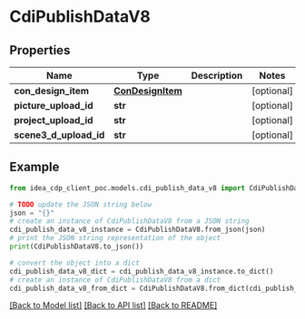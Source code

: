 # CdiPublishDataV8


## Properties

Name | Type | Description | Notes
------------ | ------------- | ------------- | -------------
**con_design_item** | [**ConDesignItem**](ConDesignItem.md) |  | [optional] 
**picture_upload_id** | **str** |  | [optional] 
**project_upload_id** | **str** |  | [optional] 
**scene3_d_upload_id** | **str** |  | [optional] 

## Example

```python
from idea_cdp_client_poc.models.cdi_publish_data_v8 import CdiPublishDataV8

# TODO update the JSON string below
json = "{}"
# create an instance of CdiPublishDataV8 from a JSON string
cdi_publish_data_v8_instance = CdiPublishDataV8.from_json(json)
# print the JSON string representation of the object
print(CdiPublishDataV8.to_json())

# convert the object into a dict
cdi_publish_data_v8_dict = cdi_publish_data_v8_instance.to_dict()
# create an instance of CdiPublishDataV8 from a dict
cdi_publish_data_v8_from_dict = CdiPublishDataV8.from_dict(cdi_publish_data_v8_dict)
```
[[Back to Model list]](../README.md#documentation-for-models) [[Back to API list]](../README.md#documentation-for-api-endpoints) [[Back to README]](../README.md)


